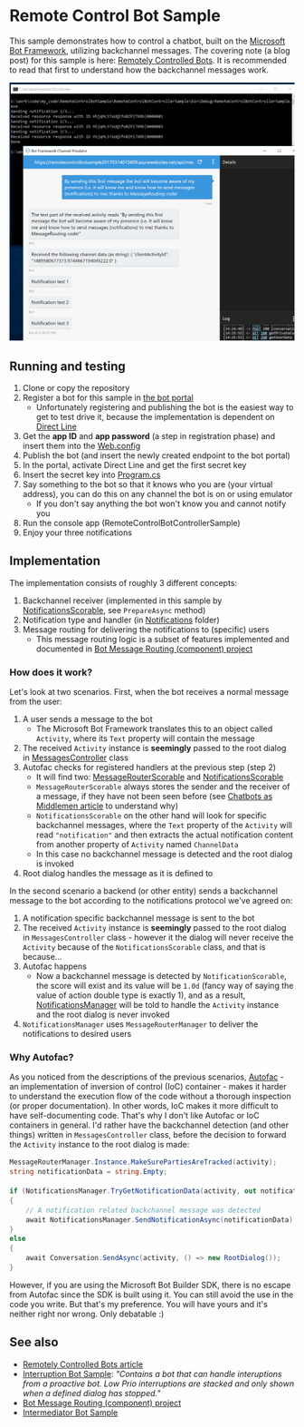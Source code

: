 # Remote Control Bot Sample #

This sample demonstrates how to control a chatbot, built on the
[Microsoft Bot Framework](https://dev.botframework.com/), utilizing backchannel
messages. The covering note (a blog post) for this sample is here:
[Remotely Controlled Bots](http://tomipaananen.azurewebsites.net/?p=2231).
It is recommended to read that first to understand how the backchannel messages
work.

![Sample in action](Documentation/Screenshot.png?raw=true)

## Running and testing ##

1. Clone or copy the repository
2. Register a bot for this sample in [the bot portal](https://dev.botframework.com/)
   * Unfortunately registering and publishing the bot is the easiest way to get
     to test drive it, because the implementation is dependent on
     [Direct Line](https://docs.botframework.com/en-us/restapi/directline3/)
3. Get the **app ID** and **app password** (a step in registration phase) and
   insert them into the [Web.config](RemoteControlBotSample/Web.config)
4. Publish the bot (and insert the newly created endpoint to the bot portal)
5. In the portal, activate Direct Line and get the first secret key
6. Insert the secret key into [Program.cs](RemoteControlBotControllerSample/Program.cs)
7. Say something to the bot so that it knows who you are (your virtual address),
   you can do this on any channel the bot is on or using emulator
   * If you don't say anything the bot won't know you and cannot notify you
8. Run the console app (RemoteControlBotControllerSample)
9. Enjoy your three notifications

## Implementation ##

The implementation consists of roughly 3 different concepts:

1. Backchannel receiver (implemented in this sample by
   [NotificationsScorable](RemoteControlBotSample/Notifications/NotificationsScorable.cs),
   see `PrepareAsync` method)
2. Notification type and handler (in [Notifications](RemoteControlBotSample/Notifications) folder)
3. Message routing for delivering the notifications to (specific) users
   * This message routing logic is a subset of features implemented and documented
     in [Bot Message Routing (component) project](https://github.com/tompaana/bot-message-routing)

### How does it work? ###

Let's look at two scenarios. First, when the bot receives a normal message from
the user:

1. A user sends a message to the bot
   * The Microsoft Bot Framework translates this to an object called `Activity`,
     where its `Text` property will contain the message
2. The received `Activity` instance  is **seemingly** passed to the root dialog in
   [MessagesController](RemoteControlBotSample/Controllers/MessagesController.cs)
   class
3. Autofac checks for registered handlers at the previous step (step 2)
   * It will find two: [MessageRouterScorable](RemoteControlBotSample/MessageRouting/MessageRouterScorable.cs)
     and [NotificationsScorable](RemoteControlBotSample/Notifications/NotificationsScorable.cs)
   * `MessageRouterScorable` always stores the sender and the receiver of a
     message, if they have not been seen before (see
     [Chatbots as Middlemen article](http://tomipaananen.azurewebsites.net/?p=1851)
     to understand why)
   * `NotificationsScorable` on the other hand will look for specific
     backchannel messages, where the `Text` property of the `Activity` will read
     `"notification"` and then extracts the actual notification content from
     another property of `Activity` named `ChannelData`
   * In this case no backchannel message is detected and the root dialog is
     invoked
4. Root dialog handles the message as it is defined to

In the second scenario a backend (or other entity) sends a backchannel message
to the bot according to the notifications protocol we've agreed on:

1. A notification specific backchannel message is sent to the bot
2. The received `Activity` instance  is **seemingly** passed to the root dialog
   in `MessagesController` class - however it the dialog will never receive the
   `Activity` because of the `NotificationsScorable` class, and that is because...
3. Autofac happens
   * Now a backchannel message is detected by `NotificationScorable`, the score
     will exist and its value will be `1.0d` (fancy way of saying the value of
     action double type is exactly 1), and as a result,
     [NotificationsManager](RemoteControlBotSample/Notifications/NotificationsManager.cs)
     will be told to handle the `Activity` instance and the root dialog is never
     invoked
4. `NotificationsManager` uses `MessageRouterManager` to deliver the
   notifications to desired users

### Why Autofac? ###

As you noticed from the descriptions of the previous scenarios,
[Autofac](https://autofac.org/) - an implementation of inversion of control
(IoC) container - makes it harder to understand the execution flow of the code
without a thorough inspection (or proper documentation). In other words, IoC
makes it more difficult to have self-documenting code. That's why I don't like
Autofac or IoC containers in general. I'd rather have the backchannel detection
(and other things) written in `MessagesController` class, before the decision to
forward the `Activity` instance to the root dialog is made:

```cs
MessageRouterManager.Instance.MakeSurePartiesAreTracked(activity);
string notificationData = string.Empty;

if (NotificationsManager.TryGetNotificationData(activity, out notificationData))
{
    // A notification related backchannel message was detected
    await NotificationsManager.SendNotificationAsync(notificationData);
}
else
{
    await Conversation.SendAsync(activity, () => new RootDialog());
}
```

However, if you are using the Microsoft Bot Builder SDK, there is no escape from
Autofac since the SDK is built using it. You can still avoid the use in the code
you write. But that's my preference. You will have yours and it's neither right
nor wrong. Only debatable :)

## See also ##

* [Remotely Controlled Bots article](http://tomipaananen.azurewebsites.net/?p=2231)
* [Interruption Bot Sample](https://github.com/svandenhoven/Bots/tree/master/BotNotificationInteruptions): *"Contains a bot that can handle interuptions from a proactive bot. Low Prio interruptions are stacked and only shown when a defined dialog has stopped."*
* [Bot Message Routing (component) project](https://github.com/tompaana/bot-message-routing)
* [Intermediator Bot Sample](https://github.com/tompaana/intermediator-bot-sample)
